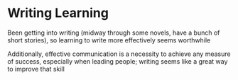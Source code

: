 # Writing Learning

Been getting into writing (midway through some novels, have a bunch of short stories), so learning to write more effectively seems worthwhile

Additionally, effective communication is a necessity to achieve any measure of success, especially when leading people; writing seems like a great way to improve that skill

